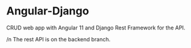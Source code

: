 # Angular-Django
CRUD web app with Angular 11 and Django Rest Framework for the API.


/n The rest API is on the backend branch.
